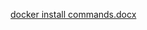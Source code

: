 [docker install commands.docx](https://github.com/Meenakshi0812/docker-install-commands/files/10942312/docker.install.commands.docx)
